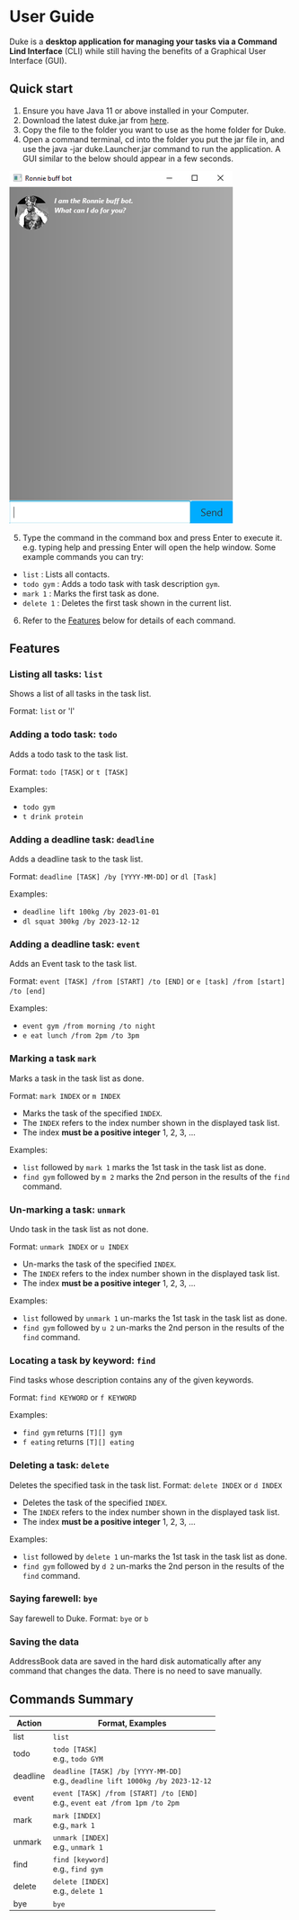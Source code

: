 # User Guide
Duke is a **desktop application for managing your tasks via a Command Lind Interface** (CLI) while still
having the benefits of a Graphical User Interface (GUI).

## Quick start
1. Ensure you have Java 11 or above installed in your Computer.
2. Download the latest duke.jar from [here](https://github.com/jugsliao/ip/releases/tag/v0.2).
3. Copy the file to the folder you want to use as the home folder for Duke.
4. Open a command terminal, cd into the folder you put the jar file in, and use the java -jar duke.Launcher.jar command to run the application.
A GUI similar to the below should appear in a few seconds.

![This is an image](/docs/Starting.png)

5. Type the command in the command box and press Enter to execute it. e.g. typing help and pressing Enter will open the help window.
Some example commands you can try:

- `list` : Lists all contacts.
- `todo gym` : Adds a todo task with task description `gym`.
- `mark 1` : Marks the first task as done.
- `delete 1` : Deletes the first task shown in the current list.

6. Refer to the [Features](##Features) below for details of each command.

## Features 

### Listing all tasks: `list`
Shows a list of all tasks in the task list.

Format: `list` or 'l'

### Adding a todo task: `todo`
Adds a todo task to the task list.

Format: `todo [TASK]` or `t [TASK]`

Examples:
- `todo gym`
- `t drink protein`

### Adding a deadline task: `deadline`
Adds a deadline task to the task list.

Format: `deadline [TASK] /by [YYYY-MM-DD]` or `dl [Task]`

Examples:
- `deadline lift 100kg /by 2023-01-01`
- `dl squat 300kg /by 2023-12-12`

### Adding a deadline task: `event`
Adds an Event task to the task list.

Format: `event [TASK] /from [START] /to [END]` or `e [task] /from [start] /to [end]`

Examples:
- `event gym /from morning /to night`
- `e eat lunch /from 2pm /to 3pm`

### Marking a task `mark`
Marks a task in the task list as done.

Format: `mark INDEX` or `m INDEX`

- Marks the task of the specified `INDEX`.
- The `INDEX` refers to the index number shown in the displayed task list.
- The index **must be a positive integer** 1, 2, 3, ...

Examples:

- `list` followed by `mark 1` marks the 1st task in the task list as done.
- `find gym` followed by `m 2` marks the 2nd person in the results of the `find` command.

### Un-marking a task: `unmark`
Undo task in the task list as not done.

Format: `unmark INDEX` or `u INDEX`

- Un-marks the task of the specified `INDEX`.
- The `INDEX` refers to the index number shown in the displayed task list.
- The index **must be a positive integer** 1, 2, 3, ...

Examples:

- `list` followed by `unmark 1` un-marks the 1st task in the task list as done.
- `find gym` followed by `u 2` un-marks the 2nd person in the results of the `find` command.

### Locating a task by keyword: `find`
Find tasks whose description contains any of the given keywords.

Format: `find KEYWORD` or `f KEYWORD`

Examples:
- `find gym` returns `[T][] gym`
- `f eating` returns `[T][] eating`

### Deleting a task: `delete`
Deletes the specified task in the task list.
Format: `delete INDEX` or `d INDEX`

- Deletes the task of the specified `INDEX`.
- The `INDEX` refers to the index number shown in the displayed task list.
- The index **must be a positive integer** 1, 2, 3, ...

Examples:

- `list` followed by `delete 1` un-marks the 1st task in the task list as done.
- `find gym` followed by `d 2` un-marks the 2nd person in the results of the `find` command.

### Saying farewell: `bye`
Say farewell to Duke.
Format: `bye` or `b`


### Saving the data
AddressBook data are saved in the hard disk automatically after any command that changes the data. 
There is no need to save manually.

## Commands Summary
| Action     | Format, Examples                                                                   |
|------------|------------------------------------------------------------------------------------|
| list       | `list`                                                                             |
| todo       | `todo [TASK]`<br/>e.g., `todo GYM`                                                 |
| deadline   | `deadline [TASK] /by [YYYY-MM-DD]`<br/>e.g., `deadline lift 1000kg /by 2023-12-12` |
| event      | `event [TASK] /from [START] /to [END]`<br/>e.g., `event eat /from 1pm /to 2pm`     |
| mark       | `mark [INDEX]`<br/>e.g., `mark 1`                                                  |
| unmark     | `unmark [INDEX]`<br/>e.g., `unmark 1`                                              |
| find       | `find [keyword]`<br/>e.g., `find gym`                                              |
| delete     | `delete [INDEX]`<br/>e.g., `delete 1`                                              |
| bye        | `bye`                                                                              |
